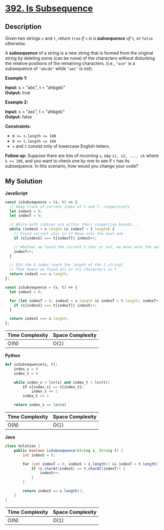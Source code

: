 # [392. Is Subsequence](https://leetcode.com/problems/is-subsequence)

## Description

Given two strings `s` and `t`, return `true` _if_ `s` _is a **subsequence** of_ `t`_, or_ `false` _otherwise_.

A **subsequence** of a string is a new string that is formed from the original string by deleting some (can be none) of the characters without disturbing the relative positions of the remaining characters. (i.e., `"ace"` is a subsequence of `"abcde"` while `"aec"` is not).

**Example 1:**

**Input:** s = "abc", t = "ahbgdc"  
**Output:** true

**Example 2:**

**Input:** s = "axc", t = "ahbgdc"  
**Output:** false

**Constraints:**

- `0 <= s.length <= 100`
- `0 <= t.length <= 104`
- `s` and `t` consist only of lowercase English letters.

**Follow up:** Suppose there are lots of incoming `s`, say `s1, s2, ..., sk` where `k >= 109`, and you want to check one by one to see if `t` has its subsequence. In this scenario, how would you change your code?

## My Solution

**JavaScript**

```js
const isSubsequence = (s, t) => {
  // Keep track of current index of S and T, respectively
  let indexS = 0;
  let indexT = 0;

  // While both indices are within their respective bounds...
  while (indexS < s.length && indexT < t.length) {
    // Found current char in S? Move onto the next one
    if (s[indexS] === t[indexT]) indexS++;

    // Whether we found the current S char or not, we move onto the next T char
    indexT++;
  }

  // Did the S index reach the length of the S string?
  // That means we found all of its characters in T
  return indexS === s.length;
};
```

```js
const isSubsequence = (s, t) => {
  let indexS = 0;

  for (let indexT = 0; indexS < s.length && indexT < t.length; indexT++) {
    if (s[indexS] === t[indexT]) indexS++;
  }

  return indexS === s.length;
};
```

| Time Complexity | Space Complexity |
| --------------- | ---------------- |
| O(N)            | O(1)             |

**Python**

```python
def isSubsequence(s, t):
    index_s = 0
    index_t = 0

    while index_s < len(s) and index_t < len(t):
        if s[index_s] == t[index_t]:
            index_s += 1
        index_t += 1

    return index_s == len(s)
```

| Time Complexity | Space Complexity |
| --------------- | ---------------- |
| O(N)            | O(1)             |

**Java**

```java
class Solution {
    public boolean isSubsequence(String s, String t) {
        int indexS = 0;

        for (int indexT = 0; indexS < s.length() && indexT < t.length(); indexT++) {
            if (s.charAt(indexS) == t.charAt(indexT)) {
                indexS++;
            }
        }

        return indexS == s.length();
    }
}
```

| Time Complexity | Space Complexity |
| --------------- | ---------------- |
| O(N)            | O(1)             |
